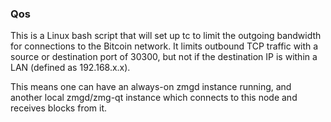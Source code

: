### Qos ###

This is a Linux bash script that will set up tc to limit the outgoing bandwidth for connections to the Bitcoin network. It limits outbound TCP traffic with a source or destination port of 30300, but not if the destination IP is within a LAN (defined as 192.168.x.x).

This means one can have an always-on zmgd instance running, and another local zmgd/zmg-qt instance which connects to this node and receives blocks from it.
